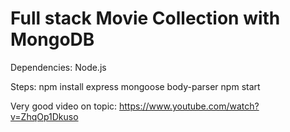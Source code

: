 # Full stack Movie Collection with MongoDB

Dependencies:
Node.js

Steps:
npm install express mongoose body-parser
npm start

Very good video on topic:
https://www.youtube.com/watch?v=ZhqOp1Dkuso
